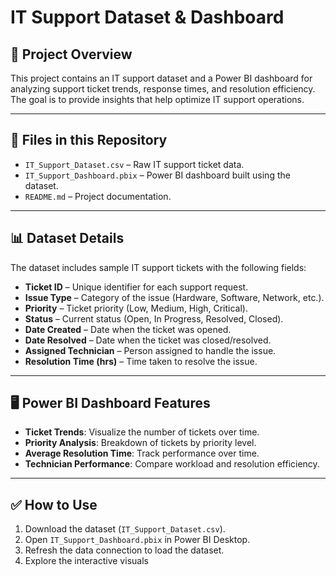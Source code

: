 # IT Support Dataset & Dashboard

## 📌 Project Overview
This project contains an IT support dataset and a Power BI dashboard for analyzing support ticket trends, response times, and resolution efficiency. The goal is to provide insights that help optimize IT support operations.

---

## 📂 Files in this Repository
- `IT_Support_Dataset.csv` – Raw IT support ticket data.
- `IT_Support_Dashboard.pbix` – Power BI dashboard built using the dataset.
- `README.md` – Project documentation.

---

## 📊 Dataset Details
The dataset includes sample IT support tickets with the following fields:
- **Ticket ID** – Unique identifier for each support request.
- **Issue Type** – Category of the issue (Hardware, Software, Network, etc.).
- **Priority** – Ticket priority (Low, Medium, High, Critical).
- **Status** – Current status (Open, In Progress, Resolved, Closed).
- **Date Created** – Date when the ticket was opened.
- **Date Resolved** – Date when the ticket was closed/resolved.
- **Assigned Technician** – Person assigned to handle the issue.
- **Resolution Time (hrs)** – Time taken to resolve the issue.

---

## 🖥 Power BI Dashboard Features
- **Ticket Trends**: Visualize the number of tickets over time.
- **Priority Analysis**: Breakdown of tickets by priority level.
- **Average Resolution Time**: Track performance over time.
- **Technician Performance**: Compare workload and resolution efficiency.

---

## ✅ How to Use
1. Download the dataset (`IT_Support_Dataset.csv`).
2. Open `IT_Support_Dashboard.pbix` in Power BI Desktop.
3. Refresh the data connection to load the dataset.
4. Explore the interactive visuals
